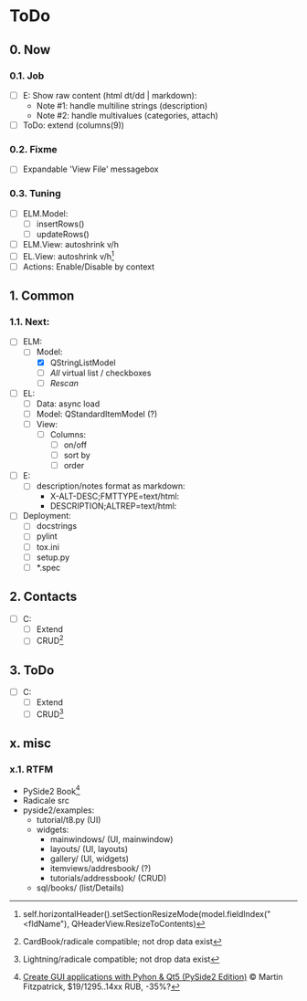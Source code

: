 # ToDo

## 0. Now

### 0.1. Job
- [ ] E: Show raw content (html dt/dd | markdown):
  - Note #1: handle multiline strings (description)
  - Note #2: handle multivalues (categories, attach)
- [ ] ToDo: extend (columns(9))

### 0.2. Fixme
- [ ] Expandable 'View File' messagebox

### 0.3. Tuning
- [ ] ELM.Model:
  - [ ] insertRows()
  - [ ] updateRows()
- [ ] ELM.View: autoshrink v/h
- [ ] EL.View: autoshrink v/h[^1]
- [ ] Actions: Enable/Disable by context

## 1. Common

### 1.1. Next:
- [ ] ELM:
  - [ ] Model:
     - [x] QStringListModel
     - [ ] *All* virtual list / checkboxes
     - [ ] *Rescan*
- [ ] EL:
  - [ ] Data: async load
  - [ ] Model: QStandardItemModel (?)
  - [ ] View:
    - [ ] Columns:
       - [ ] on/off
       - [ ] sort by
       - [ ] order
- [ ] E:
  - [ ] description/notes format as markdown:
    - X-ALT-DESC;FMTTYPE=text/html:
    - DESCRIPTION;ALTREP=text/html:
- [ ] Deployment:
  - [ ] docstrings
  - [ ] pylint
  - [ ] tox.ini
  - [ ] setup.py
  - [ ] \*.spec

## 2. Contacts
- [ ] C:
  - [ ] Extend
  - [ ] CRUD[^2]

## 3. ToDo
- [ ] C:
  - [ ] Extend
  - [ ] CRUD[^3]

## x. misc

### x.1. RTFM
- PySide2 Book[^4]
- Radicale src
- pyside2/examples:
  - tutorial/t8.py (UI)
  - widgets:
    - mainwindows/ (UI, mainwindow)
    - layouts/ (UI, layouts)
    - gallery/ (UI, widgets)
    - itemviews/addresbook/ (?)
    - tutorials/addressbook/ (CRUD)
  - sql/books/ (list/Details)

[^1]: self.horizontalHeader().setSectionResizeMode(model.fieldIndex("<fldName"), QHeaderView.ResizeToContents)
[^2]: CardBook/radicale compatible; not drop data exist
[^3]: Lightning/radicale compatible; not drop data exist
[^4]: [Create GUI applications with Pyhon & Qt5 (PySide2 Edition)](https://www.pythonguis.com/pyside2-book/) &copy; Martin Fitzpatrick, $19/1295..14xx RUB, -35%?
